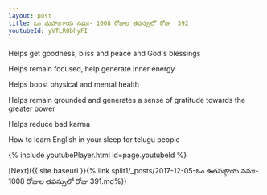 ```yaml
---
layout: post
title: ఓం మహాంగాయ నమః- 1008 రోజుల తపస్సులో రోజు  392
youtubeId: yVTLRObhyFI
---
```

 
 
Helps get goodness, bliss and peace and God's blessings
 
Helps remain focused, help generate inner energy 
 
Helps boost physical and mental health 
 
Helps remain grounded and generates a sense of gratitude towards the greater power 
 
Helps reduce bad karma
 
How to learn English in your sleep for telugu people
 
 
 
 


{% include youtubePlayer.html id=page.youtubeId %}
 
[Next]({{ site.baseurl }}{% link split1/_posts/2017-12-05-ఓం ఉతసఙ్గాయ నమః- 1008 రోజుల తపస్సులో రోజు  391.md%})
 
